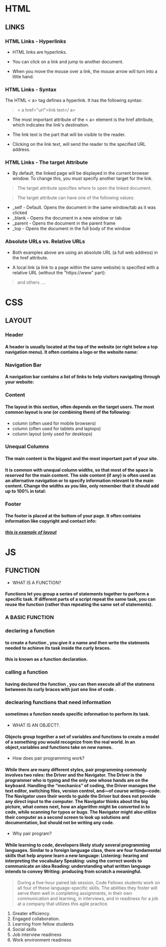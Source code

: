 # HTML 
## LINKS 
### HTML Links - Hyperlinks

* HTML links are hyperlinks.

* You can click on a link and jump to another document.

* When you move the mouse over a link, the mouse arrow will turn into a little hand.

### HTML Links - Syntax

The HTML < a> tag defines a hyperlink. It has the following syntax:

> < a href="url">link text</ a>
* The most important attribute of the < a> element is the href attribute, which indicates the link's destination.

* The link text is the part that will be visible to the reader.

* Clicking on the link text, will send the reader to the specified URL address.

### HTML Links - The target Attribute

- By default, the linked page will be displayed in the current browser window. To change this, you must specify another target for the link.

> The target attribute specifies where to open the linked document.

> The target attribute can have one of the following values:

* _self - Default. Opens the document in the same window/tab as it was clicked
* _blank - Opens the document in a new window or tab
* _parent - Opens the document in the parent frame
* _top - Opens the document in the full body of the window

### Absolute URLs vs. Relative URLs

* Both examples above are using an absolute URL (a full web address) in the href attribute.

* A local link (a link to a page within the same website) is specified with a relative URL (without the "https://www" part):

> and others ....
# CSS 
## LAYOUT
### Header
#### A header is usually located at the top of the website (or right below a top navigation menu). It often contains a logo or the website name:




### Navigation Bar

#### A navigation bar contains a list of links to help visitors navigating through your website:



### Content
#### The layout in this section, often depends on the target users. The most common layout is one (or combining them) of the following:

* column (often used for mobile browsers)
* column (often used for tablets and laptops)
* column layout (only used for desktops)


### Unequal Columns

#### The main content is the biggest and the most important part of your site.
#### It is common with unequal column widths, so that most of the space is reserved for the main content. The side content (if any) is often used as an alternative navigation or to specify information relevant to the main content. Change the widths as you like, only remember that it should add up to 100% in total:

### Footer

#### The footer is placed at the bottom of your page. It often contains information like copyright and contact info:

***[this is example of layout](https://www.w3schools.com/css/css_website_layout.asp)***

# JS 
## FUNCTION 
* WHAT IS A FUNCTION? 
#### Functions let you group a series of statements together to perform a specific task. If different parts of a script repeat the same task, you can reuse the function (rather than repeating the same set of statements). 
### A BASIC FUNCTION 
### declaring a function 
#### to create a function , you give it a name and then write the statments needed to achieve its task inside the curly braces. 
#### this is known as a function declaration.

### calling a function 
#### having declared the function , you can then execute all of the statmens betweeen its curly braces with just one line of code . 

### declearing functions that need information 
#### sometimes a function needs specific information to perform its task. 
* WHAT IS AN OBJECT?.
#### Objects group together a set of variables and functions to create a model of a something you would recognize from the real world. In an object,variables and functions take on new names.

* How does pair programming work?
#### While there are many different styles, pair programming commonly involves two roles: the Driver and the Navigator. The Driver is the programmer who is typing and the only one whose hands are on the keyboard. Handling the “mechanics” of coding, the Driver manages the text editor, switching files, version control, and—of course writing—code. The Navigator uses their words to guide the Driver but does not provide any direct input to the computer. The Navigator thinks about the big picture, what comes next, how an algorithm might be converted in to code, while scanning for typos or bugs. The Navigator might also utilize their computer as a second screen to look up solutions and documentation, but should not be writing any code.
* Why pair program?

#### While learning to code, developers likely study several programming languages. Similar to a foreign language class, there are four fundamental skills that help anyone learn a new language: Listening: hearing and interpreting the vocabulary Speaking: using the correct words to communicate an idea Reading: understanding what written language intends to convey Writing: producing from scratch a meaningful.

> During a five-hour paired lab session, Code Fellows students work on all four of these language-specific skills. The abilities they foster will serve them well in completing assignments, in their own communication and learning, in interviews, and in readiness for a job at a company that utilizes this agile practice.

1. Greater efficiency.
2. Engaged collaboration.
3. Learning from fellow students
4. Social skills
5. Job interview readiness
6. Work environment readiness
